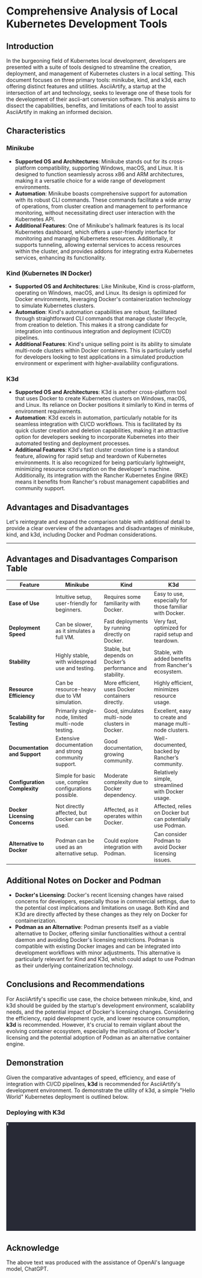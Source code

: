 # Comprehensive Analysis of Local Kubernetes Development Tools

## Introduction

In the burgeoning field of Kubernetes local development, developers are presented with a suite of tools designed to streamline the creation, deployment, and management of Kubernetes clusters in a local setting. This document focuses on three primary tools: minikube, kind, and k3d, each offering distinct features and utilities. AsciiArtify, a startup at the intersection of art and technology, seeks to leverage one of these tools for the development of their ascii-art conversion software. This analysis aims to dissect the capabilities, benefits, and limitations of each tool to assist AsciiArtify in making an informed decision.

## Characteristics

### Minikube

- **Supported OS and Architectures**: Minikube stands out for its cross-platform compatibility, supporting Windows, macOS, and Linux. It is designed to function seamlessly across x86 and ARM architectures, making it a versatile choice for a wide range of development environments.
- **Automation**: Minikube boasts comprehensive support for automation with its robust CLI commands. These commands facilitate a wide array of operations, from cluster creation and management to performance monitoring, without necessitating direct user interaction with the Kubernetes API.
- **Additional Features**: One of Minikube's hallmark features is its local Kubernetes dashboard, which offers a user-friendly interface for monitoring and managing Kubernetes resources. Additionally, it supports tunneling, allowing external services to access resources within the cluster, and provides addons for integrating extra Kubernetes services, enhancing its functionality.

### Kind (Kubernetes IN Docker)

- **Supported OS and Architectures**: Like Minikube, Kind is cross-platform, operating on Windows, macOS, and Linux. Its design is optimized for Docker environments, leveraging Docker's containerization technology to simulate Kubernetes clusters.
- **Automation**: Kind's automation capabilities are robust, facilitated through straightforward CLI commands that manage cluster lifecycle, from creation to deletion. This makes it a strong candidate for integration into continuous integration and deployment (CI/CD) pipelines.
- **Additional Features**: Kind's unique selling point is its ability to simulate multi-node clusters within Docker containers. This is particularly useful for developers looking to test applications in a simulated production environment or experiment with higher-availability configurations.

### K3d

- **Supported OS and Architectures**: K3d is another cross-platform tool that uses Docker to create Kubernetes clusters on Windows, macOS, and Linux. Its reliance on Docker positions it similarly to Kind in terms of environment requirements.
- **Automation**: K3d excels in automation, particularly notable for its seamless integration with CI/CD workflows. This is facilitated by its quick cluster creation and deletion capabilities, making it an attractive option for developers seeking to incorporate Kubernetes into their automated testing and deployment processes.
- **Additional Features**: K3d's fast cluster creation time is a standout feature, allowing for rapid setup and teardown of Kubernetes environments. It is also recognized for being particularly lightweight, minimizing resource consumption on the developer's machine. Additionally, its integration with the Rancher Kubernetes Engine (RKE) means it benefits from Rancher's robust management capabilities and community support.

## Advantages and Disadvantages

Let's reintegrate and expand the comparison table with additional detail to provide a clear overview of the advantages and disadvantages of minikube, kind, and k3d, including Docker and Podman considerations.

---

## Advantages and Disadvantages Comparison Table

| Feature                        | Minikube                                              | Kind                                                      | K3d                                                       |
|--------------------------------|-------------------------------------------------------|-----------------------------------------------------------|-----------------------------------------------------------|
| **Ease of Use**                | Intuitive setup, user-friendly for beginners.         | Requires some familiarity with Docker.                    | Easy to use, especially for those familiar with Docker.   |
| **Deployment Speed**           | Can be slower, as it simulates a full VM.             | Fast deployments by running directly on Docker.           | Very fast, optimized for rapid setup and teardown.        |
| **Stability**                  | Highly stable, with widespread use and testing.       | Stable, but depends on Docker’s performance and stability. | Stable, with added benefits from Rancher's ecosystem.     |
| **Resource Efficiency**        | Can be resource-heavy due to VM simulation.           | More efficient, uses Docker containers directly.          | Highly efficient, minimizes resource usage.               |
| **Scalability for Testing**    | Primarily single-node, limited multi-node testing.    | Good, simulates multi-node clusters in Docker.            | Excellent, easy to create and manage multi-node clusters. |
| **Documentation and Support**  | Extensive documentation and strong community support.  | Good documentation, growing community.                     | Well-documented, backed by Rancher’s community.           |
| **Configuration Complexity**   | Simple for basic use, complex configurations possible. | Moderate complexity due to Docker dependency.              | Relatively simple, streamlined with Docker usage.         |
| **Docker Licensing Concerns**  | Not directly affected, but Docker can be used.        | Affected, as it operates within Docker.                    | Affected, relies on Docker but can potentially use Podman.|
| **Alternative to Docker**      | Podman can be used as an alternative setup.           | Could explore integration with Podman.                     | Can consider Podman to avoid Docker licensing issues.     |

## Additional Notes on Docker and Podman

- **Docker's Licensing**: Docker's recent licensing changes have raised concerns for developers, especially those in commercial settings, due to the potential cost implications and limitations on usage. Both Kind and K3d are directly affected by these changes as they rely on Docker for containerization.
- **Podman as an Alternative**: Podman presents itself as a viable alternative to Docker, offering similar functionalities without a central daemon and avoiding Docker's licensing restrictions. Podman is compatible with existing Docker images and can be integrated into development workflows with minor adjustments. This alternative is particularly relevant for Kind and K3d, which could adapt to use Podman as their underlying containerization technology.

## Conclusions and Recommendations

For AsciiArtify's specific use case, the choice between minikube, kind, and k3d should be guided by the startup's development environment, scalability needs, and the potential impact of Docker's licensing changes. Considering the efficiency, rapid development cycle, and lower resource consumption, **k3d** is recommended. However, it's crucial to remain vigilant about the evolving container ecosystem, especially the implications of Docker's licensing and the potential adoption of Podman as an alternative container engine.

## Demonstration

Given the comparative advantages of speed, efficiency, and ease of integration with CI/CD pipelines, **k3d** is recommended for AsciiArtify's development environment. To demonstrate the utility of k3d, a simple "Hello World" Kubernetes deployment is outlined below.

### Deploying with K3d
![Image](.data/demo-k3d.gif)

## Acknowledge
The above text was produced with the assistance of OpenAI's language model, ChatGPT.
